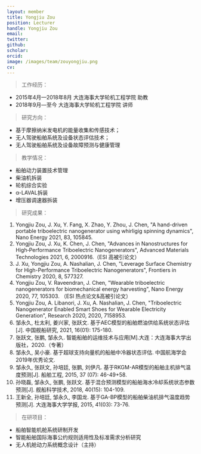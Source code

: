 ```yaml
---
layout: member
title: Yongjiu Zou
position: Lecturer
handle: Yongjiu Zou
email: 
twitter: 
github: 
scholar:
orcid: 
image: /images/team/zouyongjiu.png
cv: 
---
```


> 工作经历：

- 2015年4月—2018年8月  大连海事大学轮机工程学院 助教
- 2018年9月—至今   大连海事大学轮机工程学院 讲师

> 研究方向：

- 基于摩擦纳米发电机的能量收集和传感技术；
- 无人驾驶船舶系统及设备状态评估技术；
- 无人驾驶船舶系统及设备故障预测与健康管理

> 教学情况：

- 船舶动力装置技术管理
- 柴油机拆装
- 轮机综合实验
- α-LAVAL拆装
- 增压器调速器拆装

> 研究成果：

1. Yongjiu Zou, J. Xu, Y. Fang, X. Zhao, Y. Zhou, J. Chen, "A hand-driven portable triboelectric nanogenerator using whirligig spinning dynamics", Nano Energy 2021, 83, 105845.
2. Yongjiu Zou, J. Xu, K. Chen, J. Chen, "Advances in Nanostructures for High‐Performance Triboelectric Nanogenerators", Advanced Materials Technologies 2021, 6, 2000916.（ESI 高被引论文）
3. J. Xu, Yongjiu Zou, A. Nashalian, J. Chen, "Leverage Surface Chemistry for High-Performance Triboelectric Nanogenerators", Frontiers in Chemistry 2020, 8, 577327.
4. Yongjiu Zou, V. Raveendran, J. Chen, "Wearable triboelectric nanogenerators for biomechanical energy harvesting", Nano Energy 2020, 77, 105303. （ESI 热点论文&高被引论文）
5. Yongjiu Zou, A. Libanori, J. Xu, A. Nashalian, J. Chen, "Triboelectric Nanogenerator Enabled Smart Shoes for Wearable Electricity Generation", Research 2020, 2020, 7158953.
6. 邹永久, 杜太利, 姜兴家, 张跃文. 基于AEC模型的船舶燃油供给系统状态评估[J]. 中国舰船研究, 2021, 16(01): 175-180.
7. 张跃文, 张鹏, 邹永久. 智能船舶的运维技术与应用[M].大连：大连海事大学出版社，2020.（专著）
8. 邹永久, 吴小豪. 基于超球支持向量机的船舶中冷器状态评估. 中国航海学会2019年优秀论文. 
9. 邹永久, 张跃文, 孙培廷, 张鹏, 刘伊凡. 基于RKGM-AR模型的船舶主机排气温度预测[J]. 船舶工程, 2015, 37 (07): 46-49+58.
10. 孙晓磊, 邹永久, 张鹏, 张跃文. 基于混合预测模型的船舶海水冷却系统状态参数预测[J]. 舰船科学技术, 2018, 40(15): 104-109.
11. 王新全, 孙培廷, 邹永久, 李国龙. 基于GA-BP模型的船舶柴油机排气温度趋势预测[J]. 大连海事大学学报, 2015, 41(03): 73-76.

> 在研项目：

- 船舶智能机舱系统研制开发
- 智能船舶国际海事公约规则适用性及标准需求分析研究
- 无人机舱动力系统概念设计（主持）

